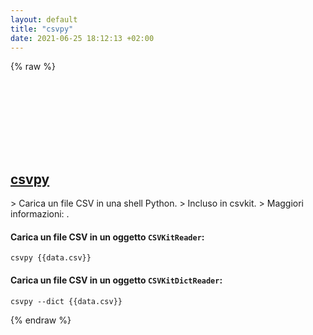 ```yaml
---
layout: default
title: "csvpy"
date: 2021-06-25 18:12:13 +02:00
---
```

{% raw %}
<h2 id="csvpy">
  <a href="/it/common/csvpy.html">csvpy</a> <a href="#csvpy"><svg class="icon">
    <use href="/assets/images/unicode_sprite.svg#link" />
  </svg></a>
</h2>
> Carica un file CSV in una shell Python.
> Incluso in csvkit.
> Maggiori informazioni: <https://csvkit.readthedocs.io/en/latest/scripts/csvpy.html>.

#### Carica un file CSV in un oggetto `CSVKitReader`:
```shell
csvpy {{data.csv}}
```
#### Carica un file CSV in un oggetto `CSVKitDictReader`:
```shell
csvpy --dict {{data.csv}}
```
{% endraw %}